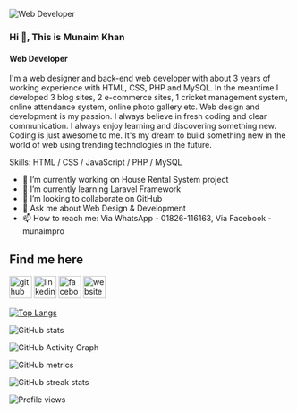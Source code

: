 ![Web Developer](https://scontent.fcgp4-1.fna.fbcdn.net/v/t39.30808-6/275456432_1023807121545593_3239345331787951633_n.jpg?_nc_cat=101&ccb=1-5&_nc_sid=e3f864&_nc_eui2=AeEhrpBd9IbY8PHrLedQ8rWBHB0yROuRYGccHTJE65FgZyvCtJjYNQoPW989RAWBLpq5wmZ9FaZ6g6rn0ijy-gvS&_nc_ohc=9DX7BYD8zTkAX_XrpbB&_nc_zt=23&_nc_ht=scontent.fcgp4-1.fna&oh=00_AT-wVOEgiSLxbG427sZdEb9ZX2lo3hnS-7womLtDjnzLDA&oe=622DA433)

### Hi 👋, This is Munaim Khan
#### Web Developer

I'm a web designer and back-end web developer with about 3 years of working experience with HTML, CSS, PHP and MySQL. In the meantime I developed 3 blog sites, 2 e-commerce sites, 1 cricket management system, online attendance system, online photo gallery etc. Web design and development is my passion. I always believe in fresh coding and clear communication. I always enjoy learning and discovering something new. Coding is just awesome to me. It's my dream to build something new in the world of web using trending technologies in the future.

Skills: HTML / CSS / JavaScript / PHP / MySQL

- 🔭 I’m currently working on House Rental System project 
- 🌱 I’m currently learning Laravel Framework 
- 👯 I’m looking to collaborate on GitHub 
- 💬 Ask me about Web Design & Development 
- 📫 How to reach me: Via WhatsApp - 01826-116163, Via Facebook - munaimpro 


## Find me here
[<img src='https://cdn.jsdelivr.net/npm/simple-icons@3.0.1/icons/github.svg' alt='github' height='40'>](https://github.com/munaimpro)  [<img src='https://cdn.jsdelivr.net/npm/simple-icons@3.0.1/icons/linkedin.svg' alt='linkedin' height='40'>](https://www.linkedin.com/in/munaimpro/)  [<img src='https://cdn.jsdelivr.net/npm/simple-icons@3.0.1/icons/facebook.svg' alt='facebook' height='40'>](https://www.facebook.com/webcodermunaim)  [<img src='https://cdn.jsdelivr.net/npm/simple-icons@3.0.1/icons/icloud.svg' alt='website' height='40'>](https://codermunaimkhan.wordpress.com/)  

[![Top Langs](https://github-readme-stats.vercel.app/api/top-langs/?username=munaimpro)](https://github.com/anuraghazra/github-readme-stats)

![GitHub stats](https://github-readme-stats.vercel.app/api?username=munaimpro&show_icons=true)  

![GitHub Activity Graph](https://activity-graph.herokuapp.com/graph?username=munaimpro)  

![GitHub metrics](https://metrics.lecoq.io/munaimpro)  

![GitHub streak stats](https://github-readme-streak-stats.herokuapp.com/?user=munaimpro)  

![Profile views](https://gpvc.arturio.dev/munaimpro)  
